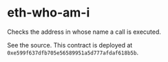 # eth-who-am-i

Checks the address in whose name a call is executed.

See the source. This contract is deployed at `0xe599f637dfb705e56589951a5d777afdaf618b5b`.